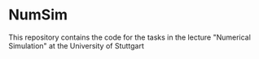 # NumSim
This repository contains the code for the tasks in the lecture "Numerical Simulation" at the University of Stuttgart
